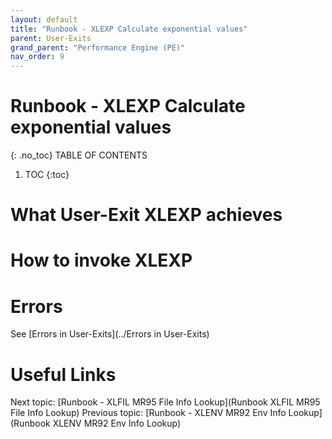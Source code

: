 ```yaml
---
layout: default
title: "Runbook - XLEXP Calculate exponential values"
parent: User-Exits
grand_parent: "Performance Engine (PE)"
nav_order: 9
---
```


# Runbook - XLEXP Calculate exponential values
{: .no_toc}
TABLE OF CONTENTS
1. TOC
{:toc}

# What User-Exit XLEXP achieves

# How to invoke XLEXP

# Errors
See [Errors in User-Exits](../Errors in User-Exits)


# Useful Links
Next topic: [Runbook - XLFIL MR95 File Info Lookup](Runbook XLFIL MR95 File Info Lookup)
Previous topic: [Runbook - XLENV MR92 Env Info Lookup](Runbook XLENV MR92 Env Info Lookup)

